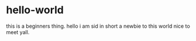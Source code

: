 # hello-world
this is a beginners thing.
hello i am sid in short a newbie to this world nice to meet yall.
